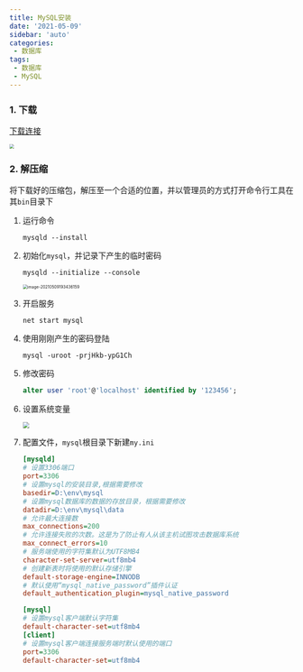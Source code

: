 ```yaml
---
title: MySQL安装
date: '2021-05-09'
sidebar: 'auto'
categories:
 - 数据库
tags:
 - 数据库
 - MySQL
---
```


### 1. 下载

[下载连接](https://dev.mysql.com/downloads/mysql/)

<img src="https://gitee.com/dingwanli/picture/raw/master/20210509192724.png" style="zoom:50%;" />

### 2. 解压缩

将下载好的压缩包，解压至一个合适的位置，并以管理员的方式打开命令行工具在其`bin`目录下

1. 运行命令

   ```shell
   mysqld --install
   ```

2. 初始化`mysql`，并记录下产生的临时密码

   ```shell
   mysqld --initialize --console
   ```

   <img src="https://gitee.com/dingwanli/picture/raw/master/20210509200234.png" alt="image-20210509193436159" style="zoom:50%;" />

3. 开启服务

   ```shell
   net start mysql
   ```

4. 使用刚刚产生的密码登陆

   ```shell
   mysql -uroot -prjHkb-ypG1Ch
   ```

5. 修改密码

   ```sql
   alter user 'root'@'localhost' identified by '123456';
   ```

6. 设置系统变量

   <img src="https://gitee.com/dingwanli/picture/raw/master/20210509194258.png" style="zoom:70%;" />

7. 配置文件，`mysql`根目录下新建`my.ini`

   ```ini
   [mysqld]
   # 设置3306端口
   port=3306
   # 设置mysql的安装目录,根据需要修改
   basedir=D:\env\mysql
   # 设置mysql数据库的数据的存放目录，根据需要修改
   datadir=D:\env\mysql\data
   # 允许最大连接数
   max_connections=200
   # 允许连接失败的次数。这是为了防止有人从该主机试图攻击数据库系统
   max_connect_errors=10
   # 服务端使用的字符集默认为UTF8MB4
   character-set-server=utf8mb4
   # 创建新表时将使用的默认存储引擎
   default-storage-engine=INNODB
   # 默认使用“mysql_native_password”插件认证
   default_authentication_plugin=mysql_native_password
   
   [mysql]
   # 设置mysql客户端默认字符集
   default-character-set=utf8mb4
   [client]
   # 设置mysql客户端连接服务端时默认使用的端口
   port=3306
   default-character-set=utf8mb4
   ```

   

